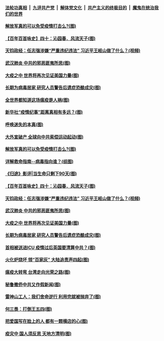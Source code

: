 ####  [法轮功真相](../../../../basic/blob/master/README.md?t=04100301) &nbsp;|&nbsp; [九评共产党](../../../../9ping.md/blob/master/README.md?t=04100301) &nbsp;|&nbsp; [解体党文化](../../../../jtdwh.md/blob/master/README.md?t=04100301)  &nbsp;|&nbsp; [共产主义的终极目的](../../../../gczydzjmd.md/blob/master/README.md?t=04100301) &nbsp;|&nbsp; [魔鬼在统治我们的世界](../../../../mgztzwmdsj.md/blob/master/README.md?t=04100301) 

#### [解放军真的可以免受疫情打击么?(图)](../pages/p4/929136.md?t=04100301) 

#### [【百年百首咏史】四十：沁园春．风流天子(图)](../pages/p4/929104.md?t=04100301) 

#### [天钧政经：任志强涉嫌“严重违纪违法” 习近平王岐山做了什么？(视频)](../pages/p4/929002.md?t=04100301) 

#### [武汉肺炎 中共的邪恶匪夷所思(图)](../pages/p4/929015.md?t=04100301) 

#### [大疫之中 世界将再次见证美国力量(图)](../pages/p4/929014.md?t=04100301) 

#### [长期为病毒居家 研究人员警告后遗症恐酿成灾(图)](../pages/p4/929011.md?t=04100301) 

#### [全世界都知道这场瘟疫是人祸(图)](../pages/p4/929153.md?t=04100301) 

#### [新华社“疫情纪事”距离真相有多远？(图)](../pages/p4/929151.md?t=04100301) 

#### [呼唤迷失的本真(图)](../pages/p4/929144.md?t=04100301) 

#### [大外宣破产 全球向中共索偿运动起动(图)](../pages/p4/929139.md?t=04100301) 

#### [解放军真的可以免受疫情打击么?(图)](../pages/p4/929136.md?t=04100301) 

#### [详解救命指南--病毒指向谁？(组图)](../pages/p4/929133.md?t=04100301) 

#### [《归途》影评|当生命只剩下90天(图)](../pages/p4/929125.md?t=04100301) 

#### [【百年百首咏史】四十：沁园春．风流天子(图)](../pages/p4/929104.md?t=04100301) 

#### [天钧政经：任志强涉嫌“严重违纪违法” 习近平王岐山做了什么？(视频)](../pages/p4/929002.md?t=04100301) 

#### [武汉肺炎 中共的邪恶匪夷所思(图)](../pages/p4/929015.md?t=04100301) 

#### [大疫之中 世界将再次见证美国力量(图)](../pages/p4/929014.md?t=04100301) 

#### [长期为病毒居家 研究人员警告后遗症恐酿成灾(图)](../pages/p4/929011.md?t=04100301) 

#### [首相被送进ICU 疫情过后英国要清算中共？(图)](../pages/p4/929007.md?t=04100301) 

#### [火化炉烧坏 领“百家灰” 大陆追责声四起(图)](../pages/p4/929019.md?t=04100301) 

#### [瘟疫大转弯 台湾走向光荣之路(图)](../pages/p4/929008.md?t=04100301) 

#### [秘鲁撤侨中共又作假新闻(图)](../pages/p4/928910.md?t=04100301) 

#### [雷神山工人：我们舍命逆行 利用完就被抛弃了(图)](../pages/p4/928909.md?t=04100301) 

#### [何三畏：打倒王五四(图)](../pages/p4/928905.md?t=04100301) 

#### [把爱国写在脸上的人 都有一颗横店的心(图)](../pages/p4/928902.md?t=04100301) 

#### [疫灾中 国人须反思 天地方清明(图)](../pages/p4/928899.md?t=04100301) 

